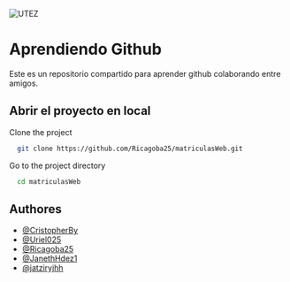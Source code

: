 
![UTEZ](https://upload.wikimedia.org/wikipedia/commons/5/54/Logo-utez.png)


# Aprendiendo Github

Este es un repositorio compartido para aprender github colaborando entre amigos.


## Abrir el proyecto en local

Clone the project

```bash
  git clone https://github.com/Ricagoba25/matriculasWeb.git
```

Go to the project directory

```bash
  cd matriculasWeb
```



## Authores

- [@CristopherBy](https://www.github.com/CristopherBy)
- [@Uriel025](https://www.github.com/Uriel025)
- [@Ricagoba25](https://www.github.com/Ricagoba25)
- [@JanethHdez1](https://www.github.com/JanethHdez1)
- [@jatziryjhh](https://www.github.com/jatziryjhh)



